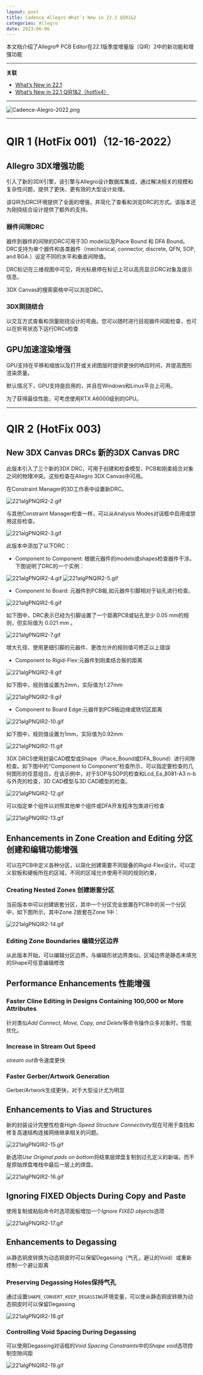 ```yaml
---
layout: post
title: Cadence Allegro What’s New in 22.1 QIR1&2
categories: Allegro
date: 2023-06-06
---
```


本文档介绍了Allegro® PCB Editor在22.1版季度增量版（QIR）2中的新功能和增强功能

* * *

**关联**

*   [What’s New in 22.1](https://tiny-yhw.github.io//2023/06/06/cadence-allegro-whats-new-in-22-1/)
*   [What’s New in 22.1 QIR1&2（hotfix4）](https://tiny-yhw.github.io//2023/06/06/cadence-allegro-whats-new-in-22-1-QIR1+2/)

* * *


![Cadence-Alegro-2022.png](https://a1024.synology.me:222/images/blog2023/Cadence-Alegro-2022.png)

---
# QIR 1 (HotFix 001)（12-16-2022）

## Allegro 3DX增强功能

引入了新的3DX引擎，该引擎与Allegro设计数据库集成，通过解决相关的规模和复杂性问题，提供了更快、更有效的大型设计处理。

该QIR为DRC环境提供了全面的增强，并简化了查看和浏览DRC的方式。该版本还为刚挠结合设计提供了额外的支持。

### 器件间隙DRC

器件到器件的间隙的DRC可用于3D model以及Place Bound 和 DFA Bound。DRC支持为单个器件和各类器件（mechanical, connector, discrete, QFN, SOP, and BGA.）设定不同的水平和垂直间隙值。

DRC标记在三维视图中可见，将光标悬停在标记上可以高亮显示DRC对象及提示信息。

3DX Canvas的搜索窗格中可以浏览DRC。

### 3DX刚挠结合

以交互方式查看和测量刚挠设计的弯曲。您可以随时进行目视器件间距检查，也可以在折弯状态下运行DRCs检查

## GPU加速渲染增强

GPU支持在平移和缩放以及打开或关闭图层时提供更快的响应时间，并提高图形渲染质量。

默认情况下，GPU支持是启用的，并且在Windows和Linux平台上可用。

为了获得最佳性能，可考虑使用RTX A6000级别的GPU。

---

# QIR 2 (HotFix 003)

## New 3DX Canvas DRCs 新的3DX Canvas DRC

此版本引入了三个新的3DX DRC，可用于创建和检查模型、PCB和刚柔结合对象之间的物理冲突。这些检查在Allegro 3DX Canvas中可用。

在Constraint Manager的3D工作表中设置新DRC。

![221algPNQIR2-2.gif](https://a1024.synology.me:222/images/221algPNQIR2-2.gif)

与其他Constraint Manager检查一样，可以从Analysis Modes对话框中启用或禁用这些检查。

![221algPNQIR2-3.gif](https://a1024.synology.me:222/images/221algPNQIR2-3.gif)

此版本中添加了以下DRC：

- Component to Component: 根据元器件的models或shapes检查器件干涉。下图说明了DRC的一个实例：

![221algPNQIR2-4.gif](https://a1024.synology.me:222/images/221algPNQIR2-4.gif)
![221algPNQIR2-5.gif](https://a1024.synology.me:222/images/221algPNQIR2-5.gif)

- Component to Board: 元器件到PCB板,如元器件引脚相对于钻孔进行检查。

![221algPNQIR2-6.gif](https://a1024.synology.me:222/images/221algPNQIR2-6.gif)

如下图中，DRC表示已经为引脚设置了一个距离PCB或钻孔至少 0.05 mm的规则，但实际值为 0.021 mm 。

![221algPNQIR2-7.gif](https://a1024.synology.me:222/images/221algPNQIR2-7.gif)

增大孔径、使用更细引脚的元器件、更改允许的规则值可修正以上错误

- Component to Rigid-Flex:元器件到刚柔结合板的距离

![221algPNQIR2-8.gif](https://a1024.synology.me:222/images/221algPNQIR2-8.gif)

如下图中，规则值设置为2mm，实际值为1.27mm

![221algPNQIR2-9.gif](https://a1024.synology.me:222/images/221algPNQIR2-9.gif)

- Component to Board Edge:元器件到PCB板边缘或铣切区距离

![221algPNQIR2-10.gif](https://a1024.synology.me:222/images/221algPNQIR2-10.gif)

如下图中，规则值设置为1mm，实际值为0.92mm

![221algPNQIR2-11.gif](https://a1024.synology.me:222/images/221algPNQIR2-11.gif)

3DX DRCS使用封装CAD模型或Shape（Place_Bound或DFA_Bound）进行间隙检查。如下图中的“Component to Component”检查所示，可以指定要检查的几何图形的任意组合。在该示例中，对于SOP与SOP的检查和Lcd_Ea_8081-A3 n-b与外壳的检查，3D CAD模型与3D CAD模型的检查。

![221algPNQIR2-12.gif](https://a1024.synology.me:222/images/221algPNQIR2-12.gif)

可以指定单个组件以对照其他单个组件或DFA开发程序包类进行检查

![221algPNQIR2-13.gif](https://a1024.synology.me:222/images/221algPNQIR2-13.gif)

## Enhancements in Zone Creation and Editing 分区创建和编辑功能增强

可以在PCB中定义各种分区，以简化创建需要不同层叠的Rigid-Flex设计。可以定义软板和硬板所在的区域，不同的区域允许使用不同的规则约束，

### Creating Nested Zones 创建嵌套分区

当前版本中可以创建嵌套分区，其中一个分区完全放置在PCB中的另一个分区中，如下图所示，其中Zone 2嵌套在Zone 1中：

![221algPNQIR2-14.gif](https://a1024.synology.me:222/images/221algPNQIR2-14.gif)

### Editing Zone Boundaries 编辑分区边界

从此版本开始，可以编辑分区边界，与编辑形状边界类似。区域边界是静态未填充的Shape可任意编辑修改

## Performance Enhancements 性能增强

### Faster Cline Editing in Designs Containing 100,000 or More Attributes

针对类似*Add Connect, Move, Copy, and Delete*等命令操作众多对象时，性能优化。

### Increase in Stream Out Speed

*stream out*命令速度更快

### Faster Gerber/Artwork Generation

Gerber/Artwork生成更快，对于大型设计尤为明显

## Enhancements to Vias and Structures

新的封装设计完整性检查*High-Speed Structure Connectivity*现在可用于查找和修复高速结构连接网络继承相关的问题。

![221algPNQIR2-15.gif](https://a1024.synology.me:222/images/221algPNQIR2-15.gif)

新选项*Use Original pads on bottom*将结束层焊盘复制到过孔定义的新端，而不是原始焊盘堆栈中最后一层上的焊盘。

![221algPNQIR2-16.gif](https://a1024.synology.me:222/images/221algPNQIR2-16.gif)

## Ignoring FIXED Objects During Copy and Paste

使用复制或粘贴命令时选项面板增加一个*Ignore FIXED objects*选项

![221algPNQIR2-17.gif](https://a1024.synology.me:222/images/221algPNQIR2-17.gif)

## Enhancements to Degassing

从静态铜皮转换为动态铜皮时可以保留Degassing（气孔，避让的Void）或重新控制一个避让距离

### Preserving Degassing Holes保持气孔

通过设置`SHAPE_CONVERT_KEEP_DEGASSING`环境变量，可以使从静态铜皮转换为动态铜皮时可以保留Degassing

![221algPNQIR2-18.gif](https://a1024.synology.me:222/images/221algPNQIR2-18.gif)

### Controlling Void Spacing During Degassing

可以使用Degassing对话框的*Void Spacing Constraints*中的*Shape void*选项控制空隙间距

![221algPNQIR2-19.gif](https://a1024.synology.me:222/images/221algPNQIR2-19.gif)